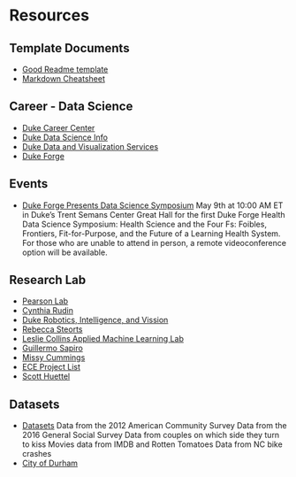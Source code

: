 # Resources

## Template Documents
* [Good Readme template](https://gist.github.com/PurpleBooth/109311bb0361f32d87a2)
* [Markdown Cheatsheet](https://github.com/adam-p/markdown-here/wiki/Markdown-Cheatsheet)

## Career - Data Science
* [Duke Career Center](https://studentaffairs.duke.edu/career/jobs-internships)
* [Duke Data Science Info](https://studentaffairs.duke.edu/career/explore-careers/datascience)
* [Duke Data and Visualization Services](https://library.duke.edu/data/)
* [Duke Forge](https://forge.duke.edu/)

## Events
* [Duke Forge Presents Data Science Symposium](https://forge.duke.edu/news/duke-forge-presents-data-science-symposium)
May 9th at 10:00 AM ET in Duke’s Trent Semans Center Great Hall for the first Duke Forge Health Data Science Symposium: Health Science and the Four Fs: Foibles, Frontiers, Fit-for-Purpose, and the Future of a Learning Health System. For those who are unable to attend in person, a remote videoconference option will be available.

## Research Lab
* [Pearson Lab](https://github.com/pearsonlab)
* [Cynthia Rudin](https://users.cs.duke.edu/~cynthia/)
* [Duke Robotics, Intelligence, and Vission](http://driv.cs.duke.edu/wiki/index.php?n=Main.People)
* [Rebecca Steorts](http://www2.stat.duke.edu/~rcs46/)
* [Leslie Collins Applied Machine Learning Lab](http://amll.pratt.duke.edu/)
* [Guillermo Sapiro](http://sapirolab.pratt.duke.edu/)
* [Missy Cummings](http://hal.pratt.duke.edu/people)
* [ECE Project List](http://ece.duke.edu/grad/students/masters-student-research-opportunities)
* [Scott Huettel](https://sites.duke.edu/huettellab/research/)

## Datasets
* [Datasets](http://www2.stat.duke.edu/~mc301/data/)
Data from the 2012 American Community Survey
Data from the 2016 General Social Survey
Data from couples on which side they turn to kiss
Movies data from IMDB and Rotten Tomatoes
Data from NC bike crashes
* [City of Durham](https://opendurham.nc.gov/page/aboutus/)
